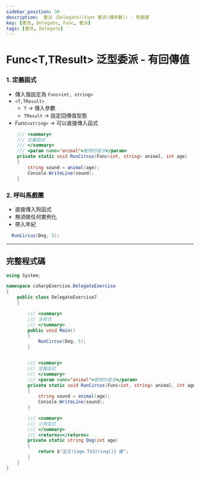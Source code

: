```yaml
---
sidebar_position: 30
description:  委派 (Delegate)(Func 委派(傳參數)) - 馬戲團
key: [委派, Delegate, Func, 委派]
tags: [委派, Delegate]
---
```


#  Func<T,TResult> 泛型委派 - 有回傳值

### 1. 定義函式

- 傳入值設定為 `Func<int, string>`
- `<T,TResult>`
  - `T` -> 傳入參數
  - `TResult` -> 設定回傳值型態
- Func`<string>` -> 可以直接傳入函式

```csharp
    /// <summary>
    /// 定義函式
    /// </summary>
    /// <param name="animal">動物的委派</param>
    private static void RunCircus(Func<int, string> animal, int age)
    {
        string sound = animal(age);
        Console.WriteLine(sound);
    }
```

### 2. 呼叫馬戲團

- 直接傳入狗函式
- 無須做任何實例化
- 帶入年紀

```csharp
  RunCircus(Dog, 5);
```

---

## 完整程式碼

```csharp
using System;

namespace csharpExercise.DelegateExercise
{
    public class DelegateExercise7
    {

        /// <summary>
        /// 主程式
        /// </summary>
        public void Main()
        {
            RunCircus(Dog, 5);
        }


        /// <summary>
        /// 定義函式
        /// </summary>
        /// <param name="animal">動物的委派</param>
        private static void RunCircus(Func<int, string> animal, int age)
        {
            string sound = animal(age);
            Console.WriteLine(sound);
        }

        /// <summary>
        /// 小狗函式
        /// </summary>
        /// <returns></returns>
        private static string Dog(int age)
        {
            return $"汪汪!{age.ToString()} 歲";
        }
    }
}

```
